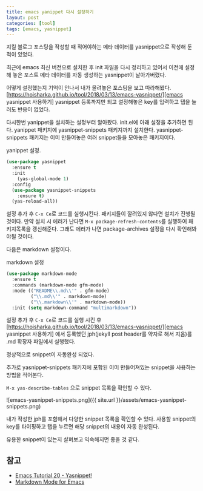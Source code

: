 ```yaml
---
title: emacs yanippet 다시 설정하기 
layout: post
categories: [tool]
tags: [emacs, yasnippet]
---
```

지킬 블로그 포스팅을 작성할 때 적어야하는 메타 데이터를 yasnippet으로
작성해 둔 적이 있었다.

최근에 emacs 최신 버전으로 설치한 후 init 파일을 다시 정리하고
있어서 이전에 설정해 놓은 포스트 메타 데이터를 자동 생성하는
yasnippet이 날아가버렸다.

어떻게 설정했는지 기억이 안나서 내가 올려놓은 포스팅을 보고
따라해봤다. [https://hoisharka.github.io/tool/2018/03/13/emacs-yasnippet/][emacs yasnippet 사용하기] yasnippet 등록까지만 되고 설정해놓은 key를 입력하고 탭을
눌러도 반응이 없었다.

다시한번 yanippet을 설치하는 설정부터 알아봤다. init.el에 아래 설정을
추가하면 된다.  yanippet 패키지에 yasnippet-snippets 패키지까지
설치한다.  yasnippet-snippets 패키지는 이미 만들어놓은 여러 snippet들을
모아놓은 패키지이다.

yanippet 설정. 
```lisp
(use-package yasnippet
  :ensure t
  :init
    (yas-global-mode 1)
  :config
  (use-package yasnippet-snippets
    :ensure t)
  (yas-reload-all))
```

설정 추가 후 `C-x Ce`로 코드를 실행시킨다. 패키지들이 깔려있지 않다면
설치가 진행될 것이다.  만약 설치 시 에러가 난다면 `M-x
package-refresh-contents`를 실행하여 패키지목록을 갱신해준다. 그래도
에러가 나면 package-archives 설정을 다시 확인해봐야될 것이다.

다음은 markdown 설정이다.

markdown 설정
```lisp
(use-package markdown-mode
  :ensure t
  :commands (markdown-mode gfm-mode)
  :mode (("README\\.md\\'" . gfm-mode)
         ("\\.md\\'" . markdown-mode)
         ("\\.markdown\\'" . markdown-mode))
  :init (setq markdown-command "multimarkdown"))
```
설정 추가 후 `C-x Ce`로 코드를 실행 시킨 후 [https://hoisharka.github.io/tool/2018/03/13/emacs-yasnippet/][emacs yasnippet 사용하기] 에서 등록했던 jph(jekyll post header를 약자로 해서 지음)를 .md 확장자 파일에서 실행했다.

정상적으로 snippet이 자동완성 되었다. 

추가로 yasnippet-snippets 패키지에 포함된 이미 만들어져있는 snippet을
사용하는 방법을 적어본다.

`M-x yas-describe-tables` 으로 snippet 목록을 확인할 수 있다.

![emacs-yasnippet-snippets.png]({{ site.url }}/assets/emacs-yasnippet-snippets.png)

내가 작성한 jph를 포함해서 다양한 snippet 목록을 확인할 수
있다. 사용할 snippet의 key를 타이핑하고 탭을 누르면 해당 snippet의
내용이 자동 완성된다. 

유용한 snippet이 있는지 살펴보고 익숙해지면 좋을 것 같다.

## 참고 
  - [Emacs Tutorial 20 - Yasnippet!](https://www.youtube.com/watch?v=39u8K12rXHE) 
  - [Markdown Mode for Emacs](https://jblevins.org/projects/markdown-mode/) 


